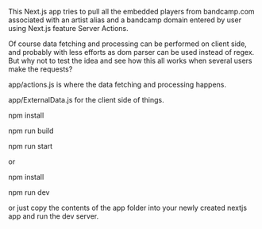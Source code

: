 This Next.js app tries to pull all the embedded players from bandcamp.com associated with an artist alias and a bandcamp domain entered by user using Next.js feature Server Actions.

Of course data fetching and processing can be performed on client side, and probably with less efforts as dom parser can be used instead of regex. But why not to test the idea and see how this all works when several users make the requests?

app/actions.js is where the data fetching and processing happens.

app/ExternalData.js for the client side of things.

npm install

npm run build

npm run start

or

npm install

npm run dev

or just copy the contents of the app folder into your newly created nextjs app and run the dev server.








